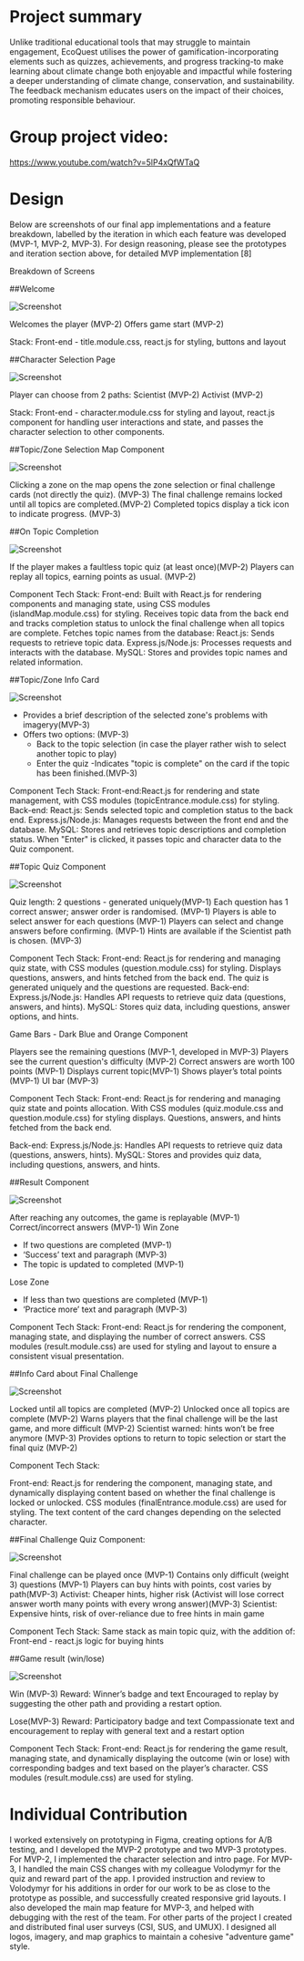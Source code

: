 # Project summary

Unlike traditional educational tools that may struggle to maintain engagement, EcoQuest utilises the power of gamification-incorporating elements such as quizzes, achievements, and progress tracking-to make learning about climate change both enjoyable and impactful while fostering a deeper understanding of climate change, conservation, and sustainability. 
The feedback mechanism educates users on the impact of their choices, promoting responsible behaviour.

# Group project video:

https://www.youtube.com/watch?v=5lP4xQfWTaQ

# Design
Below are screenshots of our final app implementations and a feature breakdown, labelled by the iteration in which each feature was developed (MVP-1, MVP-2, MVP-3). For design reasoning, please see the prototypes and iteration section above, for detailed MVP implementation [8]

Breakdown of Screens

##Welcome

![Screenshot](./Images/ReadMeScreenShots/Entry.jpg)

Welcomes the player (MVP-2)
Offers game start (MVP-2)

Stack: 
Front-end - title.module.css, react.js for styling, buttons and layout

##Character Selection Page

![Screenshot](./Images/ReadMeScreenShots/CharacterSelection.jpg)

Player can choose from 2 paths: 
Scientist (MVP-2)
Activist (MVP-2)

Stack: 
Front-end - character.module.css for styling and layout, react.js component for handling user interactions and state, and passes the character selection to other components.

##Topic/Zone Selection Map Component

![Screenshot](./Images/ReadMeScreenShots/Map.jpg)

Clicking a zone on the map opens the zone selection or final challenge cards (not directly the quiz). (MVP-3)
The final challenge remains locked until all topics are completed.(MVP-2)
Completed topics display a tick icon to indicate progress. (MVP-3)



##On Topic Completion

![Screenshot](./Images/ReadMeScreenShots/MapComplete.jpg)

If the player makes a faultless topic quiz (at least once)(MVP-2)
Players can replay all topics, earning points as usual. (MVP-2)

Component Tech Stack: 
Front-end: Built with React.js for rendering components and managing state, using CSS modules (islandMap.module.css) for styling.
Receives topic data from the back end and tracks completion status to unlock the final challenge when all topics are complete.
Fetches topic names from the database:
React.js: Sends requests to retrieve topic data.
Express.js/Node.js: Processes requests and interacts with the database.
MySQL: Stores and provides topic names and related information.

##Topic/Zone Info Card

![Screenshot](./Images/ReadMeScreenShots/ZoneEntry.jpg)

- Provides a brief description of the selected zone's problems with imageryy(MVP-3)
- Offers two options: (MVP-3)
	- Back to the topic selection 
	(in case the player rather wish to select another topic to play)
	- Enter the quiz 
-Indicates "topic is complete" on the card if the topic has been finished.(MVP-3)

Component Tech Stack: 
Front-end:React.js for rendering and state management, with CSS modules (topicEntrance.module.css) for styling.
Back-end:
React.js: Sends selected topic and completion status to the back end.
Express.js/Node.js: Manages requests between the front end and the database.
MySQL: Stores and retrieves topic descriptions and completion status.
When "Enter" is clicked, it passes topic and character data to the Quiz component.

##Topic Quiz Component

![Screenshot](./Images/ReadMeScreenShots/Quiz.jpg)

Quiz length: 2 questions - generated uniquely(MVP-1)
Each question has 1 correct answer; answer order is randomised. (MVP-1)
Players is able to select answer for each questions (MVP-1)
Players can select and change answers before confirming. (MVP-1)
Hints are available if the Scientist path is chosen. (MVP-3)

Component Tech Stack: 
Front-end: React.js for rendering and managing quiz state, with CSS modules (question.module.css) for styling. Displays questions, answers, and hints fetched from the back end. The quiz is generated uniquely and the questions are requested.
Back-end:
Express.js/Node.js: Handles API requests to retrieve quiz data (questions, answers, and hints).
MySQL: Stores quiz data, including questions, answer options, and hints.

Game Bars - Dark Blue and Orange Component

Players see the remaining questions (MVP-1, developed in MVP-3)
Players see the current question's difficulty   (MVP-2)
Correct answers are worth 100 points (MVP-1)
Displays current topic(MVP-1)
Shows player’s total points (MVP-1)
UI bar (MVP-3)

Component Tech Stack: 
Front-end: React.js for rendering and managing quiz state and points allocation. With CSS modules (quiz.module.css and question.module.css) for styling displays. Questions, answers, and hints fetched from the back end.

Back-end:
Express.js/Node.js: Handles API requests to retrieve quiz data (questions, answers, hints).
MySQL: Stores and provides quiz data, including questions, answers, and hints.

##Result Component

![Screenshot](./Images/ReadMeScreenShots/Results.jpg)

After reaching any outcomes, the game is replayable  (MVP-1)
Correct/incorrect answers  (MVP-1)
Win Zone 
-  If two questions are completed (MVP-1)
-  ‘Success’ text and paragraph (MVP-3)
- The topic is updated to completed (MVP-1)

Lose Zone 
-  If less than two questions are completed (MVP-1)
- ‘Practice more’ text and paragraph (MVP-3)

Component Tech Stack: 
Front-end: React.js for rendering the component, managing state, and displaying the number of correct answers. CSS modules (result.module.css) are used for styling and layout to ensure a consistent visual presentation.




##Info Card about Final Challenge

![Screenshot](./Images/ReadMeScreenShots/FinalChallengeEntry.jpg)

Locked until all topics are completed (MVP-2)
Unlocked once all topics are complete (MVP-2)
Warns players that the final challenge will be the last game, and more difficult (MVP-2)
Scientist warned: hints won’t be free anymore (MVP-3)
Provides options to return to topic selection or start the final quiz (MVP-2)

Component Tech Stack: 

Front-end: React.js for rendering the component, managing state, and dynamically displaying content based on whether the final challenge is locked or unlocked. CSS modules (finalEntrance.module.css) are used for styling. The text content of the card changes depending on the selected character.


##Final Challenge Quiz Component:

![Screenshot](./Images/ReadMeScreenShots/FinalChallengeQuiz.jpg)

Final challenge can be played once (MVP-1)
Contains only difficult (weight 3) questions (MVP-1)
Players can buy hints with points, cost varies by path(MVP-3)
Activist: Cheaper hints, higher risk (Activist will lose correct answer worth many points with every wrong answer)(MVP-3)
Scientist: Expensive hints, risk of over-reliance due to free hints in main game

Component Tech Stack: 
Same stack as main topic quiz, with the addition of:
Front-end - react.js logic for buying hints

##Game result (win/lose)

![Screenshot](./Images/ReadMeScreenShots/GameComplete.jpg)

Win (MVP-3)
Reward: Winner’s badge and text
Encouraged to replay by suggesting the other path and providing a restart option.

Lose(MVP-3)
Reward: Participatory badge and text
Compassionate text and encouragement to replay with general text and a restart option

Component Tech Stack: 
Front-end: React.js for rendering the game result, managing state, and dynamically displaying the outcome (win or lose) with corresponding badges and text based on the player’s character. CSS modules (result.module.css) are used for styling.

# Individual Contribution
I worked extensively on prototyping in Figma, creating options for A/B testing, and I developed the MVP-2 prototype and two MVP-3 prototypes. 
For MVP-2, I implemented the character selection and intro page.
For MVP-3, I handled the main CSS changes with my colleague Volodymyr for the quiz and reward part of the app.
I provided instruction and review to Volodymyr for his additions in order for our work to be as close to the prototype as possible, and successfully created responsive grid layouts.
I also developed the main map feature for MVP-3, and helped with debugging with the rest of the team.
For other parts of the project I created and distributed final user surveys (CSI, SUS, and UMUX).
I designed all logos, imagery, and map graphics to maintain a cohesive "adventure game" style.
